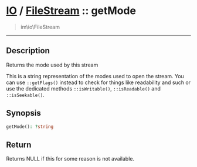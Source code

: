 # [IO](IO.md) / [FileStream](IO-FileStream.md) :: getMode
 > im\io\FileStream
____

## Description
Returns the mode used by this stream

This is a string representation of the modes
used to open the stream. You can use `::getFlags()`
instead to check for things like readability and such or use the
dedicated methods `::isWritable()`, `::isReadable()` and `::isSeekable()`.

## Synopsis
```php
getMode(): ?string
```

## Return
Returns NULL if this for some reason is not available.
